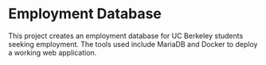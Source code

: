 # Employment Database

This project creates an employment database for UC Berkeley students seeking employment. The tools used include MariaDB and Docker to deploy a working web application.
